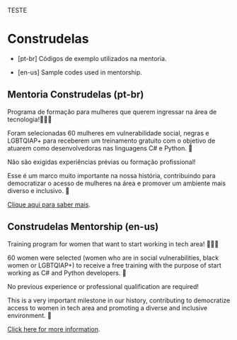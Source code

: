 TESTE
# Construdelas

- [pt-br] Códigos de exemplo utilizados na mentoria.

- [en-us] Sample codes used in mentorship.

## Mentoria Construdelas (pt-br)

Programa de formação para mulheres que querem ingressar na área de tecnologia!👩🏼‍💻

Foram selecionadas 60 mulheres em vulnerabilidade social, negras e LGBTQIAP+ para receberem um treinamento gratuito com o objetivo de atuarem como desenvolvedoras nas linguagens C# e Python. 💪

Não são exigidas experiências prévias ou formação profissional!

Esse é um marco muito importante na nossa história, contribuindo para democratizar o acesso de mulheres na área e promover um ambiente mais diverso e inclusivo. 🤗

[Clique aqui para saber mais](https://www.linkedin.com/posts/juntos-somos-mais_hoje-lan%C3%A7amos-oficialmente-o-construdelas-activity-6826604009416093696-X6gK).

## Construdelas Mentorship (en-us)

Training program for women that want to start working in tech area! 👩🏼‍💻

60 women were selected (women who are in social vulnerabilities, black women or LGBTQIAP+) to receive a free training with the purpose of start working as C# and Python developers. 💪

No previous experience or professional qualification are required!

This is a very important milestone in our history, contributing to democratize access to women in tech area and promoting a diverse and inclusive environment. 🤗

[Click here for more information](https://www.linkedin.com/posts/juntos-somos-mais_hoje-lan%C3%A7amos-oficialmente-o-construdelas-activity-6826604009416093696-X6gK).
